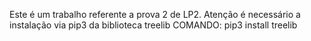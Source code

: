 Este é um trabalho referente a prova 2 de LP2.
Atenção é necessário a instalação via pip3 da biblioteca treelib
COMANDO: pip3 install treelib

